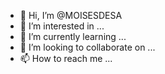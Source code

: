 - 👋 Hi, I’m @MOISESDESA
- 👀 I’m interested in ...
- 🌱 I’m currently learning ...
- 💞️ I’m looking to collaborate on ...
- 📫 How to reach me ...

<!---
MOISESDESA/MOISESDESA is a ✨ special ✨ repository because its `README.md` (this file) appears on your GitHub profile.
You can click the Preview link to take a look at your changes.
--->
